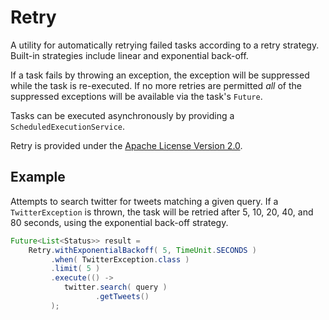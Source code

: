# Retry
A utility for automatically retrying failed tasks according to a retry strategy. Built-in strategies include linear and exponential back-off.

If a task fails by throwing an exception, the exception will be suppressed while the task is re-executed. If no more retries are permitted _all_ of the suppressed exceptions will be available via the task's `Future`.

Tasks can be executed asynchronously by providing a `ScheduledExecutionService`.

Retry is provided under the [Apache License Version 2.0](https://www.apache.org/licenses/LICENSE-2.0).

## Example
Attempts to search twitter for tweets matching a given query. If a `TwitterException` is thrown, the task will be retried after 5, 10, 20, 40, and 80 seconds, using the exponential back-off strategy.

```java
Future<List<Status>> result =
    Retry.withExponentialBackoff( 5, TimeUnit.SECONDS )
         .when( TwitterException.class )
         .limit( 5 )
         .execute(() ->
            twitter.search( query )
                   .getTweets()
         );
```